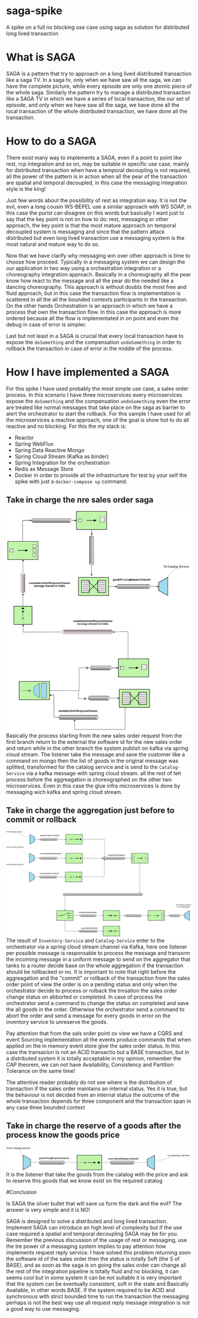 # saga-spike
A spike on a full no blocking use case using saga as solution for distributed long lived transaction

# What is SAGA
SAGA is a pattern that try to approach on a long lived distributed transaction like a saga TV.
In a saga tv, only when we have saw all the saga, we can have the complete picture, while every episode are only one atomic 
piece of the whole saga.
Similarly the pattern try to manage a distributed transaction like a SAGA TV in which we have a 
series of local transaction, the our set of episode, and only when we have saw all the saga, we have done all the local
 transaction of the whole distributed transaction, we have done all the transaction.
 
 # How to do a SAGA
There exist many way to implements a SAGA, even if a point to point like rest, rcp integration and so on, may be suitable in specific use case,
mainly for distributed transaction when have a temporal decoupling is not required, all the power of the pattern is in action 
when all the pear of the transaction are spatial and temporal decoupled, in this case the messaging integration style is the king!

Just few words about the possibility of rest as integration way. It is not the evil, even a long cousin WS-BEPEL use a similar approach 
with WS SOAP, in this case the purist can disagree on this words but basically I want just to say that the key point is not on how to do: 
rest, messaging or other approach, the key point is that the most mature approach on temporal decoupled system is messaging and since that 
the pattern attack distributed but even long lived transaction use a messaging system is the most natural and mature way to do so.

Now that we have clarify why messaging win over other approach is time to choose how proceed. Typically in a messaging system 
we can design the our application in two way using a orchestration integration or a choreography integration approach. 
Basically in a choreography all the pear know how react to the message and all the pear do the needed like a dancing choreography. 
This approach is without doubts the most free and fluid approach, but in this case the transaction flow is implementation is scattered in 
all the all the bounded contexts participants in the transaction. On the other hands Orchestration is an approach in which we have a process 
that own the transaction flow. In this case the approach is more ordered because all the flow is implementated in on point and even the debug 
in case of error is simpler.

Last but not least in a SAGA is crucial that every local transaction have to expose the `doSomething` and the compensation `undoSomething` in order to 
rollback the transaction in case of error in the middle of the process.   

# How I have implemented a SAGA
For this spike I have used probably the most simple use case, a sales order process. In this scenario I have three microservices every microservices expose 
the `doSomething` and the compensation `undoSomething` even the error are treated like normal messages that take place on the saga as barrier to 
alert the orchestrator to start the rollback. For this sample I have used for all the microservices a reactive approach, one of the goal is show hot to do 
all reactive and no blocking. For this the my stack is:

* Reactor
* Spring WebFlux
* Spring Data Reactive Mongo
* Spring Cloud Stream (Kafka as binder)
* Spring Integration for the orchestration
* Redis as Message Store 
* Docker in order to provide all the infrastructure for test by your self the spike with just a `docker-compose up` command. 

## Take in charge the nre sales order saga
![](https://github.com/mrFlick72/saga-spike/blob/master/img/SAGA-1.png)
Basically the process starting from the new sales order request from the first branch return to the external the software id 
for the new sales order and return while in the other branch the system publish on kafka via spring cloud stream. 
The listener take the message and save the customer like a command on mongo then the list of goods in the original message 
was splitted, transformed for the catalog service and is send to the `Catalog-Service` via a kafka message with spring cloud stream.
all the rest of teh process before the aggreagation is choreographed on the other two microservices. Even in this case 
the glue infra microservices is done by messaging wich kafka and spring cloud stream. 


## Take in charge the aggregation just before to commit or rollback 
![](https://github.com/mrFlick72/saga-spike/blob/master/img/SAGA-2.png)
The result of `Inventory-Service` and `Catalog-Service` enter to the orchestrator via a spring cloud stream channel via Kafka, 
here one listener per possible message is responsable to process the message and transorm the incoming message in a uniform message 
to send on the aggregator that tanks to a router decide base on the whole aggregation if the transaction should be rollbacked or no.
It is important to note that right before the aggreagation and the "commit" or rollback of the transaction from the sales order point of view 
the order is on a pending status and only when the orchestrator decide to process or rolback the trnsation the sales order change status on abborted or completed.
In case of process the orchestrator send a command to change the status on completed and save the all goods in the order.
Otherwise the orchestrator send a command to abort the order and send a message for every goods in error on the inventory service 
to unreserve the goods.

Pay attention that from the sals order point ov view we have a CQRS and event Sourcing implementation all the events produce 
commands that when applied on the in memory event store give the sales order status. In this case the transacion is not an ACID transactio 
but a BASE transaction, but in a distributed system it is totally acceptable in my opinion, remember the CAP theorem, we can not have 
Availability, Consistency and Partition Tolerance on the same time!

The attentive reader probably do not see where is the distribution of transaction if the sales order maintains an internal status. 
Yes it is true, but the behaviour is not decided from an internal status the outcome of the whole transaction depends for three component and 
the transaction span in any case three bounded context 
 


## Take in charge the reserve of a goods after the process know the goods price
![](https://github.com/mrFlick72/saga-spike/blob/master/img/SAGA-3.png)
It is the listener that take the goods from the catalog with the price and ask to reserve this goods that we know exist on the required catalog

#Conclusion

Is SAGA the silver bullet that will save us form the dark and the evil?
The answer is very simple and it is NO!

SAGA is designed to solve a distributed and long lived transaction. Implement SAGA can introduce an high level of 
complexity but if the use case required a spatial and temporal decoupling SAGA may be for you. Remember the previous discussion 
of the usage of rest or messaging, use the tre power of a messaging system implies to pay attention how implements request reply 
service. I have solved this problem returning soon the software id of the sales order then the status is totally Soft (the S of BASE),
and as soon as the saga is on going the sales order can change all the rest of the integration pipeline is totally fluid and no blocking, it 
can seems cool but in some system it can be not suitable it is very important that the system can be eventually consistent, soft in the state and 
Basically Available, in other words BASE. If the system required to be ACID and synchronous with strict bounded time to run the transaction the 
messaging perhaps is not the best way use all request reply message integration is not a good way to use messaging.         